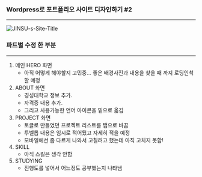 ### Wordpress로 포트폴리오 사이트 디자인하기 #2
____

![JINSU-s-Site-Title](https://github.com/Jinsu404/ecole2023/assets/137613256/f578172e-72a2-4376-94cc-2f5e72e2614c)

### 파트별 수정 한 부분
___
1. 메인 HERO 화면
   - 아직 어떻게 해야할지 고민중... 좋은 배경사진과 내용을 찾을 때 까지 로딩인척 할 예정<br>
2. ABOUT 화면 <br>
   - 경성대학교 정보 추가.<br>
   - 자격증 내용 추가.<br>
   - 그리고 사용가능한 언어 아이콘을 밑으로 옮김 <br>
3. PROJECT 화면 <br>
   - 토글로 만들었던 프로젝트 리스트를 탭으로 바꿈 <br>
   - 투벨롭 내용은 임시로 적어뒀고 자세히 적을 예정 <br>
   - 모바일에선 좀 다르게 나와서 고칠려고 했는데 아직 고치지 못함! <br>
4. SKILL <br>
   - 아직 스킬은 생각 안함 <br>
6. STUDYING <br>
   - 진행도를 넣어서 어느정도 공부했는지 나타냄 <br>
